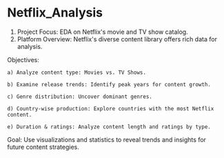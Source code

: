 # Netflix_Analysis

1. Project Focus: EDA on Netflix's movie and TV show catalog.
2. Platform Overview: Netflix's diverse content library offers rich data for analysis.

Objectives:

    a) Analyze content type: Movies vs. TV Shows.
    
    b) Examine release trends: Identify peak years for content growth.
    
    c) Genre distribution: Uncover dominant genres.
    
    d) Country-wise production: Explore countries with the most Netflix content.
    
    e) Duration & ratings: Analyze content length and ratings by type.
Goal: Use visualizations and statistics to reveal trends and insights for future content strategies.
